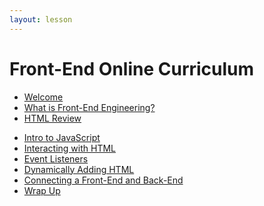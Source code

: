 ```yaml
---
layout: lesson
---
```


# Front-End Online Curriculum

<!-- - [Welcome](./welcome-fee-single) -->
- [Welcome](./welcome-fee-weekend)
- [What is Front-End Engineering?](./what-is-fee)
- [HTML Review](./html-review)
<!-- - [Programming is Hard](./programming) -->
- [Intro to JavaScript](./intro-to-js)
- [Interacting with HTML](./interacting-with-html)
- [Event Listeners](./event-listeners)
- [Dynamically Adding HTML](./dynamically-adding-html)
- [Connecting a Front-End and Back-End](./frontend-backend)
- [Wrap Up](./wrap-up)
